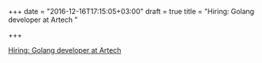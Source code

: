 +++
date = "2016-12-16T17:15:05+03:00"
draft = true
title = "Hiring: Golang developer at Artech "

+++

<p><a href="http://www.welovegolang.com/jobs/golang-developer-5717648100818944">Hiring: Golang developer at Artech </a></p>
